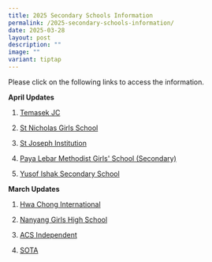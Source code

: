 ```yaml
---
title: 2025 Secondary Schools Information
permalink: /2025-secondary-schools-information/
date: 2025-03-28
layout: post
description: ""
image: ""
variant: tiptap
---
```

<p>Please click on the following links to access the information.</p>
<p><strong>April Updates</strong>
</p>
<ol data-tight="true" class="tight">
<li>
<p><a href="/files/2025 Secondary Schools/April/Temasek_Junior_College.pdf" rel="noopener nofollow" target="_blank">Temasek JC</a>
</p>
</li>
<li>
<p><a href="/files/2025 Secondary Schools/April/St_Nicholas_Girls__School.pdf" rel="noopener nofollow" target="_blank">St Nicholas Girls School</a>
</p>
</li>
<li>
<p><a href="/files/2025 Secondary Schools/April/St_Joseph_Institution.pdf" rel="noopener nofollow" target="_blank">St Joseph Institution</a>
</p>
</li>
<li>
<p><a href="/files/2025 Secondary Schools/April/Letter_of_Invitation_to_Paya_Lebar_MGS__Sec__DSA_Info_Session_10_May_2025.pdf" rel="noopener nofollow" target="_blank">Paya Lebar Methodist Girls' School (Secondary)</a>
</p>
</li>
<li>
<p><a href="/files/2025 Secondary Schools/April/Yusof_Ishak_Secondary_School.pdf" rel="noopener nofollow" target="_blank">Yusof Ishak Secondary School</a>
</p>
</li>
</ol>
<p><strong>March Updates</strong>
</p>
<ol data-tight="true" class="tight">
<li>
<p><a href="/files/2025 Secondary Schools/Hwa_Chong_International.pdf" rel="noopener nofollow" target="_blank">Hwa Chong International</a>
</p>
</li>
<li>
<p><a href="/files/2025 Secondary Schools/Nanyang_Girls__High_School.pdf" rel="noopener nofollow" target="_blank">Nanyang Girls High School</a>
</p>
</li>
<li>
<p><a href="/files/2025 Secondary Schools/ACS__Independent_.pdf" rel="noopener nofollow" target="_blank">ACS Independent</a>
</p>
</li>
<li>
<p><a href="/files/2025 Secondary Schools/SOTA.pdf" rel="noopener nofollow" target="_blank">SOTA</a>
</p>
</li>
</ol>
<p></p>